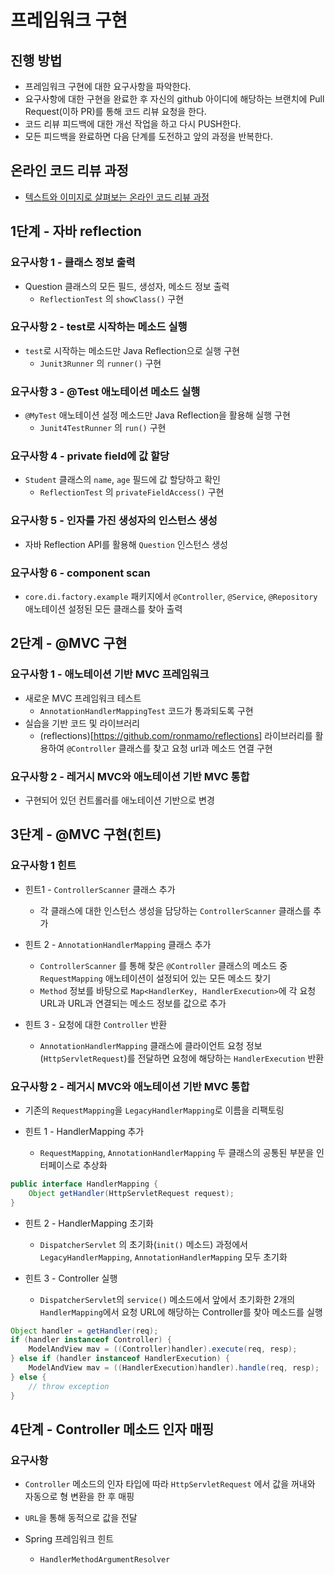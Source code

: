 # 프레임워크 구현

## 진행 방법

* 프레임워크 구현에 대한 요구사항을 파악한다.
* 요구사항에 대한 구현을 완료한 후 자신의 github 아이디에 해당하는 브랜치에 Pull Request(이하 PR)를 통해 코드 리뷰 요청을 한다.
* 코드 리뷰 피드백에 대한 개선 작업을 하고 다시 PUSH한다.
* 모든 피드백을 완료하면 다음 단계를 도전하고 앞의 과정을 반복한다.

## 온라인 코드 리뷰 과정

* [텍스트와 이미지로 살펴보는 온라인 코드 리뷰 과정](https://github.com/next-step/nextstep-docs/tree/master/codereview)

## 1단계 - 자바 reflection

### 요구사항 1 - 클래스 정보 출력

- Question 클래스의 모든 필드, 생성자, 메소드 정보 출력
    - `ReflectionTest` 의 `showClass()` 구현

### 요구사항 2 - test로 시작하는 메소드 실행

- `test`로 시작하는 메소드만 Java Reflection으로 실행 구현
    - `Junit3Runner` 의 `runner()` 구현

### 요구사항 3 - @Test 애노테이션 메소드 실행

- `@MyTest` 애노테이션 설정 메소드만 Java Reflection을 활용해 실행 구현
    - `Junit4TestRunner` 의 `run()` 구현

### 요구사항 4 - private field에 값 할당

- `Student` 클래스의 `name`, `age` 필드에 값 할당하고 확인
  - `ReflectionTest` 의 `privateFieldAccess()` 구현

### 요구사항 5 - 인자를 가진 생성자의 인스턴스 생성

- 자바 Reflection API를 활용해 `Question` 인스턴스 생성

### 요구사항 6 - component scan

- `core.di.factory.example` 패키지에서 `@Controller`, `@Service`, `@Repository` 애노테이션 설정된 모든 클래스를 찾아 출력


## 2단계 - @MVC 구현

### 요구사항 1 - 애노테이션 기반 MVC 프레임워크

- 새로운 MVC 프레임워크 테스트
  - `AnnotationHandlerMappingTest` 코드가 통과되도록 구현
- 실습을 기반 코드 및 라이브러리
  - (reflections)[https://github.com/ronmamo/reflections] 라이브러리를 활용하여 `@Controller` 클래스를 찾고 요청 url과 메소드 연결 구현 

### 요구사항 2 - 레거시 MVC와 애노테이션 기반 MVC 통합

- 구현되어 있던 컨트롤러를 애노테이션 기반으로 변경


## 3단계 - @MVC 구현(힌트)

### 요구사항 1 힌트

- 힌트1 - `ControllerScanner` 클래스 추가
  - 각 클래스에 대한 인스턴스 생성을 담당하는 `ControllerScanner` 클래스를 추가

- 힌트 2 - `AnnotationHandlerMapping` 클래스 추가 
  - `ControllerScanner` 를 통해 찾은 `@Controller` 클래스의 메소드 중 `RequestMapping` 애노테이션이 설정되어 있는 모든 메소드 찾기
  - `Method` 정보를 바탕으로 `Map<HandlerKey, HandlerExecution>`에 각 요청 URL과 URL과 연결되는 메소드 정보를 값으로 추가

- 힌트 3 - 요청에 대한 `Controller` 반환
  - `AnnotationHandlerMapping` 클래스에 클라이언트 요청 정보(`HttpServletRequest`)를 전달하면 요청에 해당하는 `HandlerExecution` 반환



### 요구사항 2 - 레거시 MVC와 애노테이션 기반 MVC 통합

- 기존의 `RequestMapping`을 `LegacyHandlerMapping`로 이름을 리팩토링

- 힌트 1 - HandlerMapping 추가
  - `RequestMapping`, `AnnotationHandlerMapping` 두 클래스의 공통된 부분을 인터페이스로 추상화

```java
public interface HandlerMapping {
    Object getHandler(HttpServletRequest request);
}
```

- 힌트 2 - HandlerMapping 초기화
  - `DispatcherServlet` 의 초기화(`init()` 메소드) 과정에서 `LegacyHandlerMapping`, `AnnotationHandlerMapping` 모두 초기화

- 힌트 3 - Controller 실행
  - `DispatcherServlet`의 `service()` 메소드에서 앞에서 초기화한 2개의 `HandlerMapping`에서 요청 URL에 해당하는 Controller를 찾아 메소드를 실행

```java
Object handler = getHandler(req);
if (handler instanceof Controller) {
    ModelAndView mav = ((Controller)handler).execute(req, resp);
} else if (handler instanceof HandlerExecution) {
    ModelAndView mav = ((HandlerExecution)handler).handle(req, resp);
} else {
    // throw exception
} 
```


## 4단계 - Controller 메소드 인자 매핑

### 요구사항

- `Controller` 메소드의 인자 타입에 따라 `HttpServletRequest` 에서 값을 꺼내와 자동으로 형 변환을 한 후 매핑
- `URL`을 통해 동적으로 값을 전달

- Spring 프레임워크 힌트
  - `HandlerMethodArgumentResolver`
